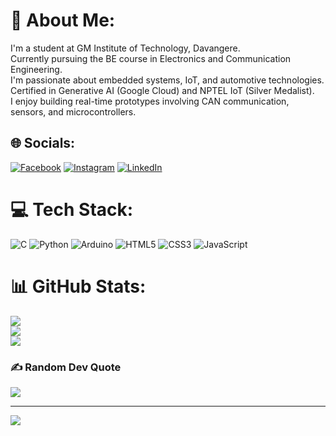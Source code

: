 # 💫 About Me:
I'm a student at GM Institute of Technology, Davangere.<br>
Currently pursuing the BE course in Electronics and Communication Engineering.<br>
I'm passionate about embedded systems, IoT, and automotive technologies.<br>
Certified in Generative AI (Google Cloud) and NPTEL IoT (Silver Medalist).<br>
I enjoy building real-time prototypes involving CAN communication, sensors, and microcontrollers.

## 🌐 Socials:
[![Facebook](https://img.shields.io/badge/Facebook-%231877F2.svg?logo=Facebook&logoColor=white)](https://www.facebook.com/share/19ZBpe4fEA/) 
[![Instagram](https://img.shields.io/badge/Instagram-%23E4405F.svg?logo=Instagram&logoColor=white)](https://www.instagram.com/allayyanavaramath44378?igsh=MWJjc3JpaXVjd2tuZw==) 
[![LinkedIn](https://img.shields.io/badge/LinkedIn-%230077B5.svg?logo=linkedin&logoColor=white)](https://www.linkedin.com/in/prabhudev-allayyanavarmath-8577632b1?utm_source=share&utm_campaign=share_via&utm_content=profile&utm_medium=android_app) 

# 💻 Tech Stack:
![C](https://img.shields.io/badge/c-%2300599C.svg?style=plastic&logo=c&logoColor=white) 
![Python](https://img.shields.io/badge/python-3670A0?style=plastic&logo=python&logoColor=ffdd54) 
![Arduino](https://img.shields.io/badge/arduino-%2300979D.svg?style=plastic&logo=arduino&logoColor=white) 
![HTML5](https://img.shields.io/badge/html5-%23E34F26.svg?style=plastic&logo=html5&logoColor=white) 
![CSS3](https://img.shields.io/badge/css3-%231572B6.svg?style=plastic&logo=css3&logoColor=white) 
![JavaScript](https://img.shields.io/badge/javascript-%23323330.svg?style=plastic&logo=javascript&logoColor=%23F7DF1E) 

# 📊 GitHub Stats:
![](https://github-readme-stats.vercel.app/api?username=PrabhuYourGitHubID&theme=gruvbox&hide_border=false&include_all_commits=true&count_private=true)<br/>
![](https://github-readme-streak-stats.herokuapp.com/?user=PrabhuYourGitHubID&theme=gruvbox&hide_border=false)<br/>
![](https://github-readme-stats.vercel.app/api/top-langs/?username=PrabhuYourGitHubID&theme=gruvbox&hide_border=false&include_all_commits=true&count_private=true&layout=compact)

### ✍️ Random Dev Quote
![](https://quotes-github-readme.vercel.app/api?type=horizontal&theme=radical)

---
[![](https://visitcount.itsvg.in/api?id=PrabhuYourGitHubID&icon=0&color=0)](https://visitcount.itsvg.in)

<!-- Proudly created with GPRM ( https://gprm.itsvg.in ) -->

